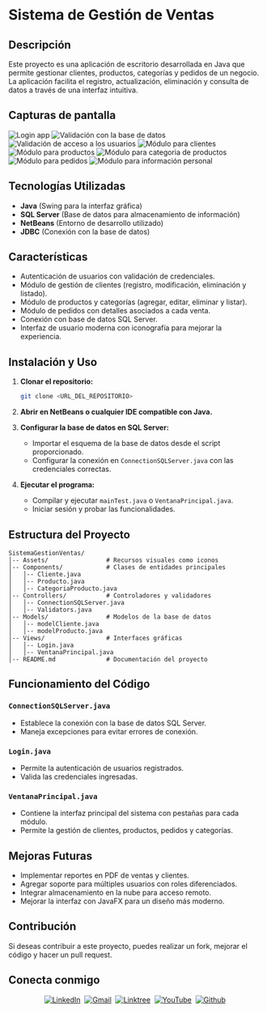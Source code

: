 # Sistema de Gestión de Ventas

## Descripción

Este proyecto es una aplicación de escritorio desarrollada en Java que permite gestionar clientes, productos, categorías y pedidos de un negocio. La aplicación facilita el registro, actualización, eliminación y consulta de datos a través de una interfaz intuitiva.

## Capturas de pantalla
![Login app](./images/login.JPG)
![Validación con la base de datos](./images/login1.JPG)
![Validación de acceso a los usuarios](./images/login2.JPG)
![Módulo para clientes](./images/app1.JPG)
![Módulo para productos](./images/app2.JPG)
![Módulo para categoria de productos](./images/app3.JPG)
![Módulo para pedidos](./images/app4.JPG)
![Módulo para información personal](./images/app5.JPG)

## Tecnologías Utilizadas

- **Java** (Swing para la interfaz gráfica)
- **SQL Server** (Base de datos para almacenamiento de información)
- **NetBeans** (Entorno de desarrollo utilizado)
- **JDBC** (Conexión con la base de datos)

## Características

- Autenticación de usuarios con validación de credenciales.
- Módulo de gestión de clientes (registro, modificación, eliminación y listado).
- Módulo de productos y categorías (agregar, editar, eliminar y listar).
- Módulo de pedidos con detalles asociados a cada venta.
- Conexión con base de datos SQL Server.
- Interfaz de usuario moderna con iconografía para mejorar la experiencia.

## Instalación y Uso

1. **Clonar el repositorio:**
   ```bash
   git clone <URL_DEL_REPOSITORIO>
   ```

2. **Abrir en NetBeans o cualquier IDE compatible con Java.**

3. **Configurar la base de datos en SQL Server:**
   - Importar el esquema de la base de datos desde el script proporcionado.
   - Configurar la conexión en `ConnectionSQLServer.java` con las credenciales correctas.

4. **Ejecutar el programa:**
   - Compilar y ejecutar `mainTest.java` o `VentanaPrincipal.java`.
   - Iniciar sesión y probar las funcionalidades.

## Estructura del Proyecto

```
SistemaGestionVentas/
│-- Assets/                # Recursos visuales como iconos
│-- Components/            # Clases de entidades principales
│   │-- Cliente.java
│   │-- Producto.java
│   │-- CategoriaProducto.java
│-- Controllers/           # Controladores y validadores
│   │-- ConnectionSQLServer.java
│   │-- Validators.java
│-- Models/                # Modelos de la base de datos
│   │-- modelCliente.java
│   │-- modelProducto.java
│-- Views/                 # Interfaces gráficas
│   │-- Login.java
│   │-- VentanaPrincipal.java
│-- README.md              # Documentación del proyecto
```

## Funcionamiento del Código

### `ConnectionSQLServer.java`

- Establece la conexión con la base de datos SQL Server.
- Maneja excepciones para evitar errores de conexión.

### `Login.java`

- Permite la autenticación de usuarios registrados.
- Valida las credenciales ingresadas.

### `VentanaPrincipal.java`

- Contiene la interfaz principal del sistema con pestañas para cada módulo.
- Permite la gestión de clientes, productos, pedidos y categorías.

## Mejoras Futuras

- Implementar reportes en PDF de ventas y clientes.
- Agregar soporte para múltiples usuarios con roles diferenciados.
- Integrar almacenamiento en la nube para acceso remoto.
- Mejorar la interfaz con JavaFX para un diseño más moderno.

## Contribución

Si deseas contribuir a este proyecto, puedes realizar un fork, mejorar el código y hacer un pull request.

## Conecta conmigo

<div align="center">
  <a href="https://www.linkedin.com/in/joaoH24/"><img src="https://img.shields.io/badge/linkedin-%230077B5.svg?&style=for-the-badge&logo=linkedin&logoColor=white" alt="LinkedIn" /></a>&nbsp;
  <a href="mailto:joao.huaman.f@gmail.com?subject=Hi Francis!"><img src="https://img.shields.io/badge/gmail-%23D14836.svg?&style=for-the-badge&logo=gmail&logoColor=white" alt="Gmail"/></a>&nbsp;
  <a href="#"><img src="https://img.shields.io/badge/linktree-1de9b6?style=for-the-badge&logo=linktree&logoColor=white" alt="Linktree"/></a>&nbsp;
  <a href="https://www.youtube.com/@CodigoGalleta"><img src="https://img.shields.io/badge/YouTube-%23FF0000.svg?style=for-the-badge&logo=YouTube&logoColor=white" alt="YouTube"/></a>&nbsp;
  <a href="https://github.com/JoaoH24"><img src="https://img.shields.io/badge/github-%23121011.svg?style=for-the-badge&logo=github&logoColor=white" alt="Github"/></a>&nbsp;
</div>



